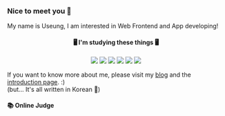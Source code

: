 ### Nice to meet you 👋
My name is Useung, I am interested in Web Frontend and App developing!

<h4 align="center">🖥 I'm studying these things 🖥</h4>

<p align="center">
  <img src="https://img.shields.io/badge/JavaScript-F7DF1E?style=flat-square&logo=JavaScript&logoColor=white"/>
  <img src="https://img.shields.io/badge/TypeScript-3178C6?style=flat-square&logo=TypeScript&logoColor=white"/>
  <img src="https://img.shields.io/badge/React-61DAFB?style=flat-square&logo=React&logoColor=white"/>
  <img src="https://img.shields.io/badge/React Native-61DAFB?style=flat-square&logo=React&logoColor=white"/>
  <img src="https://img.shields.io/badge/Redux-764ABC?style=flat-square&logo=Redux&logoColor=white"/>
  <img src="https://img.shields.io/badge/MobX-FF9955?style=flat-square&logo=MobX&logoColor=white"/>
</p>

If you want to know more about me, please visit my [blog](https://coding-w00se.tistory.com) and the [introduction page](https://picturesque-detective-8b5.notion.site/ca59b2f856d24c22a5c9d5be6c4175ca). :)  
(but... It's all written in Korean 🤣)

<h4>📚 Online Judge<h4>

<!-- [![Solved.ac Profile](http://mazassumnida.wtf/api/v2/generate_badge?boj=woose28)](https://solved.ac/woose28/) -->
  
<!--
**woose28/woose28** is a ✨ _special_ ✨ repository because its `README.md` (this file) appears on your GitHub profile.

Here are some ideas to get you started:

- 🔭 I’m currently working on ...
- 🌱 I’m currently learning ...
- 👯 I’m looking to collaborate on ...
- 🤔 I’m looking for help with ...
- 💬 Ask me about ...
- 📫 How to reach me: ...
- 😄 Pronouns: ...
- ⚡ Fun fact: ...
-->
